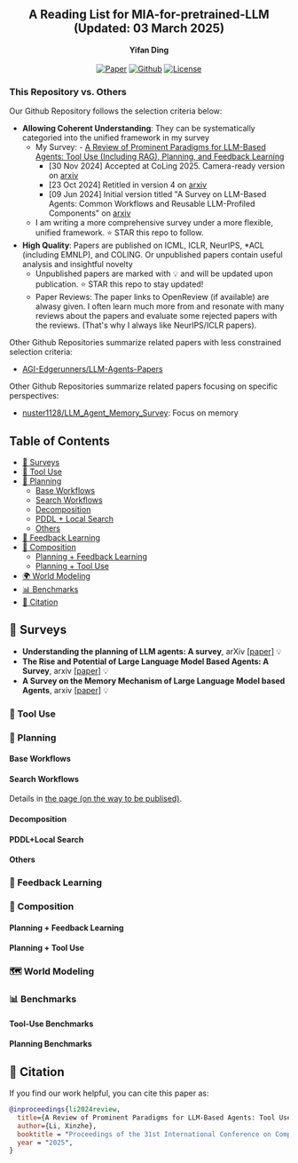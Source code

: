 <div align="center">
<h2>    
A Reading List for MIA-for-pretrained-LLM (Updated: 03 March 2025)
</div>

<div align="center">
<b>Yifan Ding</b>
</div>

<!-- <div align="center">
<sup>2</sup>Shanghai University of Finance and Economics, Shanghai, China
</div> -->

<br />

<div align="center">
    <a href="https://arxiv.org/abs/2406.05804"><img src="https://img.shields.io/badge/CoLing-2025-b31b1b" alt="Paper"></a>
    <a href="https://github.com/xinzhel/llm-agent-survey"><img src="https://img.shields.io/github/last-commit/xinzhel/llm-agent-survey?color=blue" alt="Github"></a>
    <a href="https://github.com/xinzhel/llm-agent-survey/blob/main/LICENSE"> <img alt="License" src="https://img.shields.io/github/license/xinzhel/llm-agent-survey?color=green"> </a>
</div>



### This Repository vs. Others
Our Github Repository follows the selection criteria below:
- **Allowing Coherent Understanding**: They can be systematically categoried into the unified framework in my survey
  - My Survey: - [A Review of Prominent Paradigms for LLM-Based Agents: Tool Use (Including RAG), Planning, and Feedback Learning](https://arxiv.org/abs/2406.05804)
    - [30 Nov 2024] Accepted at CoLing 2025. Camera-ready version on [arxiv](https://arxiv.org/abs/2406.05804)
    - [23 Oct 2024] Retitled in version 4 on [arxiv](https://arxiv.org/abs/2406.05804v5)
    - [09 Jun 2024] Initial version titled  "A Survey on LLM-Based Agents: Common Workflows and Reusable LLM-Profiled Components" on [arxiv](https://arxiv.org/abs/2406.05804v2)
  -  I am writing a more comprehensive survey under a more flexible, unified framework. ⭐️ STAR this repo to follow.  
- **High Quality**: Papers are published on ICML, ICLR, NeurIPS, *ACL (including EMNLP), and COLING. Or unpublished papers contain useful analysis and insightful novelty 
  - Unpublished papers are marked with 💡 and will be updated upon publication. ⭐️ STAR this repo to stay updated!  
  - Paper Reviews: The paper links to OpenReview (if available) are alwasy given. I often learn much more from and resonate with many reviews about the papers and evaluate some rejected papers with the reviews. (That's why I always like NeurIPS/ICLR papers).

Other Github Repositories summarize related papers with less constrained selection criteria:
* [AGI-Edgerunners/LLM-Agents-Papers](https://github.com/AGI-Edgerunners/LLM-Agents-Papers?tab=readme-ov-file)

Other Github Repositories summarize related papers focusing on specific perspectives:
* [nuster1128/LLM_Agent_Memory_Survey](https://github.com/nuster1128/LLM_Agent_Memory_Survey): Focus on memory



## Table of Contents
- [🎁 Surveys](#gift-surveys)
- [🚀 Tool Use](#rocket-tool-use)
- [🧠 Planning](#brain-planning)
  - [Base Workflows](#base-workflows)
  - [Search Workflows](#search-workflows)
  - [Decomposition](#decomposition)
  - [PDDL + Local Search](#pddl+local-search)
  - [Others](#others)
- [🔄 Feedback Learning](#arrows_counterclockwise-feedback-learning)
- [🧩 Composition](#jigsaw-composition)
  - [Planning + Feedback Learning](#planning--feedback-learning)
  - [Planning + Tool Use](#planning--tool-use)
- [🌍 World Modeling](#world_map-world-modeling)
  <!-- - [LLM as World Models](#llm-as-world-models)
  - [LLM-Generated World Models](#llm-generated-world-models) -->
- [📊 Benchmarks](#bar_chart-benchmarks)
- [📝 Citation](#memo-citation)


## :gift: Surveys
- **Understanding the planning of LLM agents: A survey**, arXiv [[paper]](https://arxiv.org/abs/2402.02716) 💡
- **The Rise and Potential of Large Language Model Based Agents: A Survey**, arxiv [[paper]](https://arxiv.org/abs/2309.07864) 💡
- **A Survey on the Memory Mechanism of Large Language Model based Agents**, arxiv [[paper]](https://arxiv.org/abs/2404.13501) 💡

### :rocket: Tool Use

### :brain: Planning

#### Base Workflows

#### Search Workflows 
Details in [the page (on the way to be publised)](search.md).
<!-- BFS/DFS -->

#### Decomposition

#### PDDL+Local Search

#### Others

### :arrows_counterclockwise: Feedback Learning


### :jigsaw: Composition
#### Planning + Feedback Learning

#### Planning + Tool Use

### :world_map: World Modeling
<!-- #### LLM as World Models -->

### :bar_chart: Benchmarks
#### Tool-Use Benchmarks

#### Planning Benchmarks


## :memo: Citation

If you find our work helpful, you can cite this paper as:

```bibtex
@inproceedings{li2024review,
  title={A Review of Prominent Paradigms for LLM-Based Agents: Tool Use (Including RAG), Planning, and Feedback Learning},
  author={Li, Xinzhe},
  booktitle = "Proceedings of the 31st International Conference on Computational Linguistics",
  year = "2025",  
}
```
